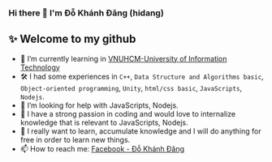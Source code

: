 <!--
**hidang/hidang** is a ✨ _special_ ✨ repository because its `README.md` (this file) appears on your GitHub profile.

Here are some ideas to get you started:

- 🔭 I’m currently working on ...
- 🌱 I’m currently learning ...
- 👯 I’m looking to collaborate on ...
- 🤔 I’m looking for help with ...
- 💬 Ask me about ...
- 📫 How to reach me: ...
- 😄 Pronouns: ...
- ⚡ Fun fact: ...
-->


### Hi there 👋 I'm Đỗ Khánh Đăng (hidang) 
## ✨ Welcome to my github
- 🌱 I’m currently learning in [VNUHCM-University of Information Technology](https://en.uit.edu.vn/overview-vnuhcm-university-information-technology)
- 🛠 I had some experiences in `C++`, `Data Structure and Algorithms basic`, `Object-oriented programming`, `Unity`, `html/css basic`, `JavaScripts`, `Nodejs`.
- 🤔 I’m looking for help with JavaScripts, Nodejs.
- 📂 I have a strong passion in coding and would love to internalize knowledge that is relevant to JavaScripts, Nodejs.
- 📂 I really want to learn, accumulate knowledge and I will do anything for free in order to learn new things.
- 📫 How to reach me: [Facebook - Đỗ Khánh Đăng](https://www.facebook.com/khanhdang.cd)
